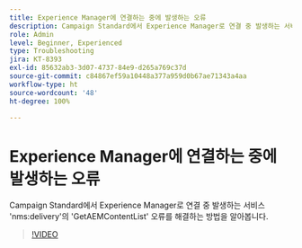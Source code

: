 ```yaml
---
title: Experience Manager에 연결하는 중에 발생하는 오류
description: Campaign Standard에서 Experience Manager로 연결 중 발생하는 서비스 'nms:delivery'의 'GetAEMContentList' 오류를 해결하는 방법을 알아봅니다.
role: Admin
level: Beginner, Experienced
type: Troubleshooting
jira: KT-8393
exl-id: 85632ab3-3d07-4737-84e9-d265a769c37d
source-git-commit: c84867ef59a10448a377a959d0b67ae71343a4aa
workflow-type: ht
source-wordcount: '48'
ht-degree: 100%

---
```


# Experience Manager에 연결하는 중에 발생하는 오류

Campaign Standard에서 Experience Manager로 연결 중 발생하는 서비스 &#39;nms:delivery&#39;의 &#39;GetAEMContentList&#39; 오류를 해결하는 방법을 알아봅니다.

>[!VIDEO](https://video.tv.adobe.com/v/335897?quality=12&learn=on)

